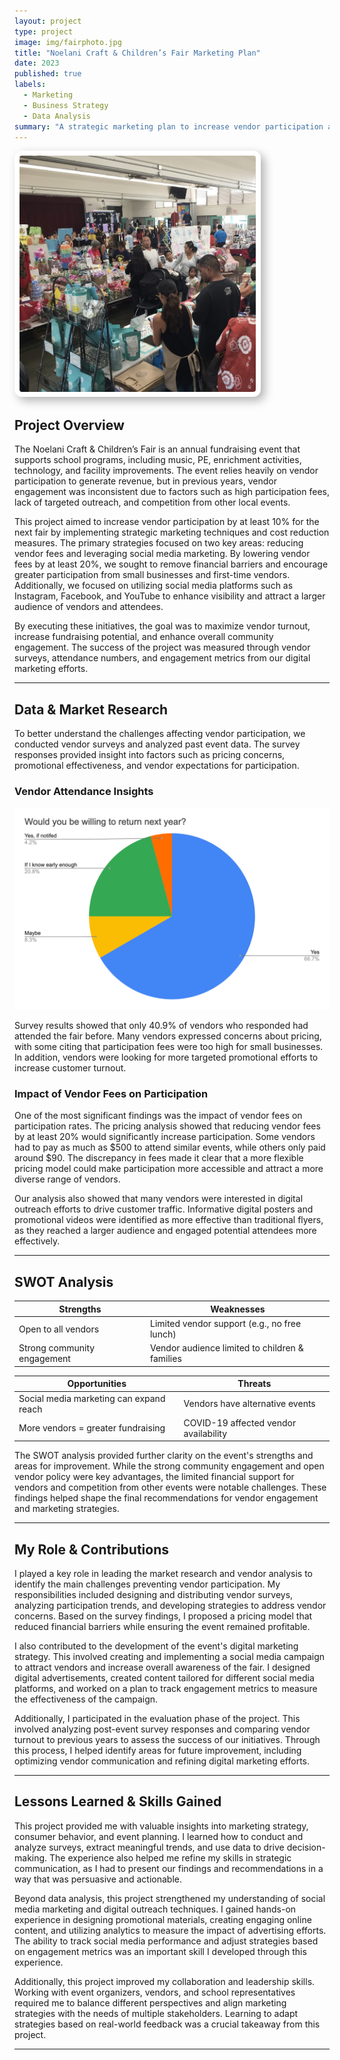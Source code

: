 ```yaml
---
layout: project
type: project
image: img/fairphoto.jpg
title: "Noelani Craft & Children’s Fair Marketing Plan"
date: 2023
published: true
labels:
  - Marketing
  - Business Strategy
  - Data Analysis
summary: "A strategic marketing plan to increase vendor participation and revenue for the annual Noelani Craft & Children’s Fair."
---
```


<img class="img-fluid" src="../img/noelani_craft_fair 2.jpg" style="max-width: 75%; 
                border-radius: 12px; 
                padding: 8px; 
                background-color: white; 
                box-shadow: 6px 6px 15px rgba(0, 0, 0, 0.3);">

## Project Overview  
The Noelani Craft & Children’s Fair is an annual fundraising event that supports school programs, including music, PE, enrichment activities, technology, and facility improvements. The event relies heavily on vendor participation to generate revenue, but in previous years, vendor engagement was inconsistent due to factors such as high participation fees, lack of targeted outreach, and competition from other local events.  

This project aimed to increase vendor participation by at least 10% for the next fair by implementing strategic marketing techniques and cost reduction measures. The primary strategies focused on two key areas: reducing vendor fees and leveraging social media marketing. By lowering vendor fees by at least 20%, we sought to remove financial barriers and encourage greater participation from small businesses and first-time vendors. Additionally, we focused on utilizing social media platforms such as Instagram, Facebook, and YouTube to enhance visibility and attract a larger audience of vendors and attendees.  

By executing these initiatives, the goal was to maximize vendor turnout, increase fundraising potential, and enhance overall community engagement. The success of the project was measured through vendor surveys, attendance numbers, and engagement metrics from our digital marketing efforts.  

---

## Data & Market Research  

To better understand the challenges affecting vendor participation, we conducted vendor surveys and analyzed past event data. The survey responses provided insight into factors such as pricing concerns, promotional effectiveness, and vendor expectations for participation.  

### Vendor Attendance Insights  
<img class="img-fluid" src="../img/fairdata.png">  

Survey results showed that only 40.9% of vendors who responded had attended the fair before. Many vendors expressed concerns about pricing, with some citing that participation fees were too high for small businesses. In addition, vendors were looking for more targeted promotional efforts to increase customer turnout.  

### Impact of Vendor Fees on Participation  

One of the most significant findings was the impact of vendor fees on participation rates. The pricing analysis showed that reducing vendor fees by at least 20% would significantly increase participation. Some vendors had to pay as much as $500 to attend similar events, while others only paid around $90. The discrepancy in fees made it clear that a more flexible pricing model could make participation more accessible and attract a more diverse range of vendors.  

Our analysis also showed that many vendors were interested in digital outreach efforts to drive customer traffic. Informative digital posters and promotional videos were identified as more effective than traditional flyers, as they reached a larger audience and engaged potential attendees more effectively.  

---

## SWOT Analysis  

| Strengths | Weaknesses |  
|-----------|-----------|  
| Open to all vendors | Limited vendor support (e.g., no free lunch) |  
| Strong community engagement | Vendor audience limited to children & families |  

| Opportunities | Threats |  
|-------------|---------|  
| Social media marketing can expand reach | Vendors have alternative events |  
| More vendors = greater fundraising | COVID-19 affected vendor availability |  

The SWOT analysis provided further clarity on the event's strengths and areas for improvement. While the strong community engagement and open vendor policy were key advantages, the limited financial support for vendors and competition from other events were notable challenges. These findings helped shape the final recommendations for vendor engagement and marketing strategies.  

---

## My Role & Contributions  

I played a key role in leading the market research and vendor analysis to identify the main challenges preventing vendor participation. My responsibilities included designing and distributing vendor surveys, analyzing participation trends, and developing strategies to address vendor concerns. Based on the survey findings, I proposed a pricing model that reduced financial barriers while ensuring the event remained profitable.  

I also contributed to the development of the event's digital marketing strategy. This involved creating and implementing a social media campaign to attract vendors and increase overall awareness of the fair. I designed digital advertisements, created content tailored for different social media platforms, and worked on a plan to track engagement metrics to measure the effectiveness of the campaign.  

Additionally, I participated in the evaluation phase of the project. This involved analyzing post-event survey responses and comparing vendor turnout to previous years to assess the success of our initiatives. Through this process, I helped identify areas for future improvement, including optimizing vendor communication and refining digital marketing efforts.  

---

## Lessons Learned & Skills Gained  

This project provided me with valuable insights into marketing strategy, consumer behavior, and event planning. I learned how to conduct and analyze surveys, extract meaningful trends, and use data to drive decision-making. The experience also helped me refine my skills in strategic communication, as I had to present our findings and recommendations in a way that was persuasive and actionable.  

Beyond data analysis, this project strengthened my understanding of social media marketing and digital outreach techniques. I gained hands-on experience in designing promotional materials, creating engaging online content, and utilizing analytics to measure the impact of advertising efforts. The ability to track social media performance and adjust strategies based on engagement metrics was an important skill I developed through this experience.  

Additionally, this project improved my collaboration and leadership skills. Working with event organizers, vendors, and school representatives required me to balance different perspectives and align marketing strategies with the needs of multiple stakeholders. Learning to adapt strategies based on real-world feedback was a crucial takeaway from this project.  

---
